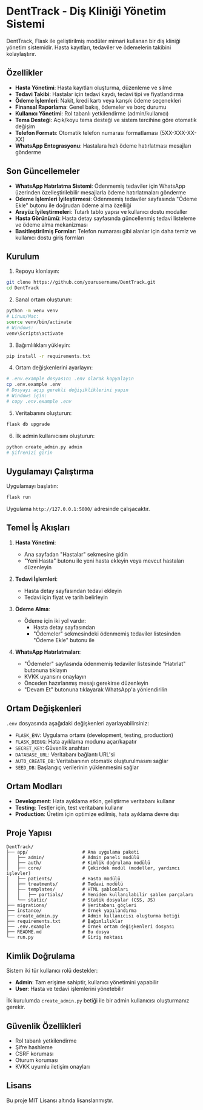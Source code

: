 # DentTrack - Diş Kliniği Yönetim Sistemi

DentTrack, Flask ile geliştirilmiş modüler mimari kullanan bir diş kliniği yönetim sistemidir. Hasta kayıtları, tedaviler ve ödemelerin takibini kolaylaştırır.

## Özellikler

- **Hasta Yönetimi**: Hasta kayıtları oluşturma, düzenleme ve silme
- **Tedavi Takibi**: Hastalar için tedavi kaydı, tedavi tipi ve fiyatlandırma
- **Ödeme İşlemleri**: Nakit, kredi kartı veya karışık ödeme seçenekleri
- **Finansal Raporlama**: Genel bakış, ödemeler ve borç durumu
- **Kullanıcı Yönetimi**: Rol tabanlı yetkilendirme (admin/kullanıcı)
- **Tema Desteği**: Açık/koyu tema desteği ve sistem tercihine göre otomatik değişim
- **Telefon Formatı**: Otomatik telefon numarası formatlaması (5XX-XXX-XX-XX)
- **WhatsApp Entegrasyonu**: Hastalara hızlı ödeme hatırlatması mesajları gönderme

## Son Güncellemeler

- **WhatsApp Hatırlatma Sistemi**: Ödenmemiş tedaviler için WhatsApp üzerinden özelleştirilebilir mesajlarla ödeme hatırlatmaları gönderme
- **Ödeme İşlemleri İyileştirmesi**: Ödenmemiş tedaviler sayfasında "Ödeme Ekle" butonu ile doğrudan ödeme alma özelliği
- **Arayüz İyileştirmeleri**: Tutarlı tablo yapısı ve kullanıcı dostu modaller
- **Hasta Görünümü**: Hasta detay sayfasında güncellenmiş tedavi listeleme ve ödeme alma mekanizması
- **Basitleştirilmiş Formlar**: Telefon numarası gibi alanlar için daha temiz ve kullanıcı dostu giriş formları

## Kurulum

1. Repoyu klonlayın:
```bash
git clone https://github.com/yourusername/DentTrack.git
cd DentTrack
```

2. Sanal ortam oluşturun:
```bash
python -m venv venv
# Linux/Mac:
source venv/bin/activate
# Windows:
venv\Scripts\activate
```

3. Bağımlılıkları yükleyin:
```bash
pip install -r requirements.txt
```

4. Ortam değişkenlerini ayarlayın:
```bash
# .env.example dosyasını .env olarak kopyalayın
cp .env.example .env
# Dosyayı açıp gerekli değişikliklerini yapın
# Windows için:
# copy .env.example .env
```

5. Veritabanını oluşturun:
```bash
flask db upgrade
```

6. İlk admin kullanıcısını oluşturun:
```bash
python create_admin.py admin
# Şifrenizi girin
```

## Uygulamayı Çalıştırma

Uygulamayı başlatın:
```bash
flask run
```

Uygulama `http://127.0.0.1:5000/` adresinde çalışacaktır.

## Temel İş Akışları

1. **Hasta Yönetimi**:
   - Ana sayfadan "Hastalar" sekmesine gidin
   - "Yeni Hasta" butonu ile yeni hasta ekleyin veya mevcut hastaları düzenleyin

2. **Tedavi İşlemleri**:
   - Hasta detay sayfasından tedavi ekleyin
   - Tedavi için fiyat ve tarih belirleyin

3. **Ödeme Alma**:
   - Ödeme için iki yol vardır:
     - Hasta detay sayfasından
     - "Ödemeler" sekmesindeki ödenmemiş tedaviler listesinden "Ödeme Ekle" butonu ile

4. **WhatsApp Hatırlatmaları**:
   - "Ödemeler" sayfasında ödenmemiş tedaviler listesinde "Hatırlat" butonuna tıklayın
   - KVKK uyarısını onaylayın
   - Önceden hazırlanmış mesajı gerekirse düzenleyin
   - "Devam Et" butonuna tıklayarak WhatsApp'a yönlendirilin

## Ortam Değişkenleri

`.env` dosyasında aşağıdaki değişkenleri ayarlayabilirsiniz:

- `FLASK_ENV`: Uygulama ortamı (development, testing, production)
- `FLASK_DEBUG`: Hata ayıklama modunu açar/kapatır
- `SECRET_KEY`: Güvenlik anahtarı
- `DATABASE_URL`: Veritabanı bağlantı URL'si
- `AUTO_CREATE_DB`: Veritabanının otomatik oluşturulmasını sağlar
- `SEED_DB`: Başlangıç verilerinin yüklenmesini sağlar

## Ortam Modları

- **Development**: Hata ayıklama etkin, geliştirme veritabanı kullanır
- **Testing**: Testler için, test veritabanı kullanır
- **Production**: Üretim için optimize edilmiş, hata ayıklama devre dışı

## Proje Yapısı

```
DentTrack/
├── app/                    # Ana uygulama paketi
│   ├── admin/              # Admin paneli modülü
│   ├── auth/               # Kimlik doğrulama modülü
│   ├── core/               # Çekirdek modül (modeller, yardımcı işlevler)
│   ├── patients/           # Hasta modülü
│   ├── treatments/         # Tedavi modülü
│   ├── templates/          # HTML şablonları
│   │   ├── partials/       # Yeniden kullanılabilir şablon parçaları
│   └── static/             # Statik dosyalar (CSS, JS)
├── migrations/             # Veritabanı göçleri
├── instance/               # Örnek yapılandırma
├── create_admin.py         # Admin kullanıcısı oluşturma betiği
├── requirements.txt        # Bağımlılıklar
├── .env.example            # Örnek ortam değişkenleri dosyası
├── README.md               # Bu dosya
└── run.py                  # Giriş noktası
```

## Kimlik Doğrulama

Sistem iki tür kullanıcı rolü destekler:
- **Admin**: Tam erişime sahiptir, kullanıcı yönetimini yapabilir
- **User**: Hasta ve tedavi işlemlerini yönetebilir

İlk kurulumda `create_admin.py` betiği ile bir admin kullanıcısı oluşturmanız gerekir.

## Güvenlik Özellikleri

- Rol tabanlı yetkilendirme
- Şifre hashleme
- CSRF koruması
- Oturum koruması
- KVKK uyumlu iletişim onayları

## Lisans

Bu proje MIT Lisansı altında lisanslanmıştır. 